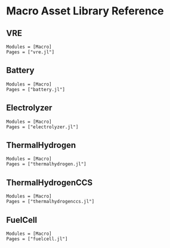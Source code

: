 # Macro Asset Library Reference

## VRE
```@autodocs
Modules = [Macro]
Pages = ["vre.jl"]
```

## Battery
```@autodocs
Modules = [Macro]
Pages = ["battery.jl"]
```

## Electrolyzer
```@autodocs
Modules = [Macro]
Pages = ["electrolyzer.jl"]
```

## ThermalHydrogen
```@autodocs
Modules = [Macro]
Pages = ["thermalhydrogen.jl"]
```

## ThermalHydrogenCCS
```@autodocs
Modules = [Macro]
Pages = ["thermalhydrogenccs.jl"]
```

## FuelCell
```@autodocs
Modules = [Macro]
Pages = ["fuelcell.jl"]
```

